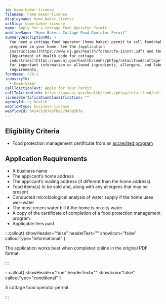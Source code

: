 ```yaml
---
id: home-baker-license
filename: home-baker-license
displayname: home-baker-license
urlSlug: home-baker-license
name: Apply for a Cottage Food Operator Permit
webflowName: "Home Baker: Cottage Food Operator Permit"
summaryDescriptionMd: >
  You need a cottage food operator (home baker) permit to sell food/baked goods
  prepared in your home. See the [application
  instructions](https://www.nj.gov/health/forms/cfo-1instr.pdf) and the
  [Department of Health code for cottage
  industries](https://www.nj.gov/health/ceohs/phfpp/retailfood/cottagefood.shtml#5)
  for important information on allowed ingredients, allergens, and labeling
  requirements.
formName: CFO-1
industryId:
  - home-baker
callToActionText: Apply for Your Permit
callToActionLink: https://www.nj.gov/health/ceohs/phfpp/retailfood/cottagefood.shtml
licenseCertificationClassification: ""
agencyId: nj-health
webflowType: business-license
webflowId: 6414793b7e0fbe2794b95bfe
---
```

## Eligibility Criteria

* Food protection management certificate from an [accredited program](https://www.nj.gov/health/ceohs/phfpp/retailfood/cottagefood.shtml#5:~:text=FOOD%20PROTECTION%20MANAGER%20CERTIFICATION)

## Application Requirements

* A business name
* The applicant’s home address
* The applicant’s mailing address (if different than the home address)
* Food items(s) to be sold and, along with any allergens that may be present
* Conducted microbiological analysis of water supply if the home uses well-water
* The most recent water bill if the home is on city water
* A copy of the certificate of completion of a food protection management program
* Applicable fees paid

:::callout{ showHeader="false" headerText="" showIcon="false" calloutType="informational" }

T﻿he application works best when completed online in the original PDF format.

:::

:::callout{ showHeader="true" headerText="" showIcon="false" calloutType="conditional" }

A cottage food operator permit.

:::